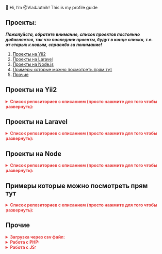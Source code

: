 👋 Hi, I’m @VladJutnik! This is my profile guide
## Проекты:
***Пожалуйста, обратите внимание, список проектов постоянно добавляется, так что последнии проекты, будут в конце списка, т.е. от старых к новым, спрасибо за понимание!***
1. [Проекты на Yii2](#Проекты-на-Yii2)
2. [Проекты на Laravel](#Проекты-на-Laravel)
3. [Проекты на Node.js](#Проекты-на-Node)
4. [Примеры которые можно посмотреть прям тут](#Примеры-которые-можно-посмотреть-прям-тут)
5. [Прочие](#Прочие)

## Проекты на Yii2
<details>
<summary style="color: #e53838; font-weight: bold;">Список репозиториев с описанием (просто нажмите для того чтобы развернуть):</summary>

1. [Первые шаги в работе с yii2](https://github.com/VladJutnik/example-yii2). Просто пример того как я работал с crud в yii2.
2. [Полностью загруженный проект на yii2](https://github.com/VladJutnik/custom-yii2). Описание проекта и что в нем как можно почитать в readme.
3. [Проект на yii2, при желании можно развернуть себе](https://github.com/VladJutnik/my-project-yii). Описание проекта и что в нем как можно почитать в readme. Если Вы хотите можете склонировать себе проект, по инструкции, и использовать его.

</details>   

## Проекты на Laravel

<details>
<summary style="color: #e53838; font-weight: bold;">Список репозиториев с описанием (просто нажмите для того чтобы развернуть):</summary>

1. [Первые шаги в работе с laravel](https://github.com/VladJutnik/example-app-laravel). Просто пример того как я начинал работать с фреймворком с документацией.
2. [Работа с laravel](https://github.com/VladJutnik/laravel-test2). Более сложная структура

</details> 

## Проекты на Node

<details>
<summary style="color: #e53838; font-weight: bold;">Список репозиториев с описанием (просто нажмите для того чтобы развернуть):</summary>

1. [Проект на NODE.JS с использование Mongo.db и шаблонизатора Handlebars, а так же APi-telegram](https://github.com/VladJutnik/node.js-api-telegram). Пример в описании.
2. [Проект на NODE.JS ](https://github.com/VladJutnik/nodeExpress).
  
</details> 

## Примеры которые можно посмотреть прям тут

<details>
<summary style="color: #e53838; font-weight: bold;">Список репозиториев с описанием (просто нажмите для того чтобы развернуть):</summary>

1. [Telegram api на php](https://github.com/VladJutnik/php-telegram-lesson/blob/master/telegram.php). Просто пример того как я разбирался с отправкой формы в чат телеграмма для админа.
2. [Эффект до/после для фото](https://github.com/VladJutnik/js-after-before).
3. [Работа с svg](https://github.com/VladJutnik/svg-graphics). Моя собственная карта созданая в Adobe Illustrator + пример затемнения области с помощью svg и path при наведении
  
</details> 

## Прочие

<details>
<summary style="color: #e53838; font-weight: bold;">Загрузка через csv файл:</summary>

<p align="center">Загрузка через csv файл</p>

1. [Загрузка через csv файл](https://github.com/VladJutnik/uploading-via-csv/blob/main/loading.php). Пример загрузки данных в бд с помощью csv файла, класс создан в yii2.

</details>  

<details>
<summary style="color: #e53838; font-weight: bold;">Работа с PHP:</summary>

<p align="center">Работа с PHP</p>

1. [Telegram api на php](https://github.com/VladJutnik/php-telegram-lesson/blob/master/telegram.php). Просто пример того как я разбирался с отправкой формы в чат телеграмма для админа.
2. [MVC на php](https://github.com/VladJutnik/my-mvc). Попытка разработать свой mvc фреймфорк(.

</details>  

<details>
<summary style="color: #e53838; font-weight: bold;">Работа с JS:</summary>

<p align="center">Работа с JS</p>

1. [Api на js проверка погоды](https://github.com/VladJutnik/weather-forecast). Определения погоды через api по Вашему месту положению или городу. Пример в описании.
2. [Проект на JS до/после для фото](https://github.com/VladJutnik/js-after-before). Пример в описании.

</details>  

